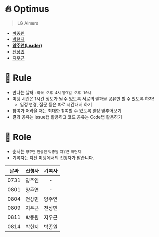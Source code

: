 # 🔥 Optimus
> LG Aimers
- [박종원](https://github.com/qwqw82000)
- [박현지](https://github.com/parkhyunji1)
- **[양주연(Leader)](https://github.com/juyeon211)**
- [전상민](https://github.com/sangmandu)
- [지우근](https://github.com/UGeunJi)

# 📗 Rule
- 만나는 날짜 : `화목 오후 4시` `일요일 오후 10시`
- 미팅 시간은 1시간 정도가 될 수 있도록 서로의 결과물 공유만 할 수 있도록 하자!
  - 일정 변경, 질문 등은 따로 시간내서 하기
- 참여가 어려울 때는 최대한 참여할 수 있도록 일정 맞추어보기
- 결과 공유는 Issue탭 활용하고 코드 공유는 Code탭 활용하기

# 🧩 Role
- 순서는 `양주연` `전상민` `박종원` `지우근` `박현지`
- 기록자는 이전 미팅에서의 진행자가 맡습니다.

|날짜|진행자|기록자|
|:---:|:---:|:---:|
|0731|양주연|-|
|0801|양주연|-|
|0804|전상민|양주연|
|0809|지우근|전상민|
|0811|박종원|지우근|
|0814|박현지|박종원|
